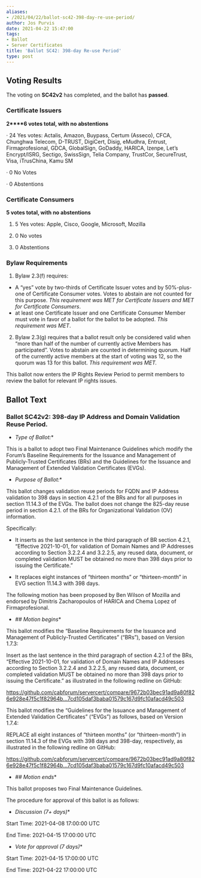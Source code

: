 ```yaml
---
aliases:
- /2021/04/22/ballot-sc42-398-day-re-use-period/
author: Jos Purvis
date: 2021-04-22 15:47:00
tags:
- Ballot
- Server Certificates
title: 'Ballot SC42: 398-day Re-use Period'
type: post
---
```


## Voting Results

The voting on **SC42v2** has completed, and the ballot has **passed**.

### Certificate Issuers

**2\*\*\*\*6 votes total, with no abstentions**

· 24 Yes votes: Actalis, Amazon, Buypass, Certum (Asseco), CFCA, Chunghwa Telecom, D-TRUST, DigiCert, Disig, eMudhra, Entrust, Firmaprofesional, GDCA, GlobalSign, GoDaddy, HARICA, Izenpe, Let’s Encrypt/ISRG, Sectigo, SwissSign, Telia Company, TrustCor, SecureTrust, Visa, iTrusChina, Kamu SM

· 0 No Votes

· 0 Abstentions

### Certificate Consumers

**5 votes total, with no abstentions**

1. 5 Yes votes: Apple, Cisco, Google, Microsoft, Mozilla

1. 0 No votes

1. 0 Abstentions

### Bylaw Requirements

1. Bylaw 2.3(f) requires:

- A “yes” vote by two-thirds of Certificate Issuer votes and by 50%-plus-one of Certificate Consumer votes. Votes to abstain are not counted for this purpose.
  _This requirement was MET for Certificate Issuers and MET for Certificate Consumers_.
- at least one Certificate Issuer and one Certificate Consumer Member must vote in favor of a ballot for the ballot to be adopted.
  _This requirement was MET_.

2. Bylaw 2.3(g) requires that a ballot result only be considered valid when “more than half of the number of currently active Members has participated”. Votes to abstain are counted in determining quorum. Half of the currently active members at the start of voting was 12, so the quorum was 13 for this ballot.
   _This requirement was MET._

This ballot now enters the IP Rights Review Period to permit members to review the ballot for relevant IP rights issues.

## Ballot Text

### Ballot SC42v2: 398-day IP Address and Domain Validation Reuse Period.

- *Type of Ballot:*\*

This is a ballot to adopt two Final Maintenance Guidelines which modify the Forum’s Baseline Requirements for the Issuance and Management of Publicly-Trusted Certificates (BRs) and the Guidelines for the Issuance and Management of Extended Validation Certificates (EVGs).

- *Purpose of Ballot:*\*

This ballot changes validation reuse periods for FQDN and IP Address validation to 398 days in section 4.2.1 of the BRs and for all purposes in section 11.14.3 of the EVGs. The ballot does not change the 825-day reuse period in section 4.2.1. of the BRs for Organizational Validation (OV) information.

Specifically:

- It inserts as the last sentence in the third paragraph of BR section 4.2.1, “Effective 2021-10-01, for validation of Domain Names and IP Addresses according to Section 3.2.2.4 and 3.2.2.5, any reused data, document, or completed validation MUST be obtained no more than 398 days prior to issuing the Certificate.”

- It replaces eight instances of “thirteen months” or “thirteen-month” in EVG section 11.14.3 with 398 days.

The following motion has been proposed by Ben Wilson of Mozilla and endorsed by Dimitris Zacharopoulos of HARICA and Chema Lopez of Firmaprofesional.

- *## Motion begins*\*

This ballot modifies the “Baseline Requirements for the Issuance and Management of Publicly-Trusted Certificates” (“BRs”), based on Version 1.7.3:

Insert as the last sentence in the third paragraph of section 4.2.1 of the BRs, “Effective 2021-10-01, for validation of Domain Names and IP Addresses according to Section 3.2.2.4 and 3.2.2.5, any reused data, document, or completed validation MUST be obtained no more than 398 days prior to issuing the Certificate.” as illustrated in the following redline on GitHub:

https://github.com/cabforum/servercert/compare/9672b03bec91ad9a80f826e928e47f5c1f82964b…7cd105daf3baba01579c167d9fc10afacd49c503

This ballot modifies the “Guidelines for the Issuance and Management of Extended Validation Certificates” (“EVGs”) as follows, based on Version 1.7.4:

REPLACE all eight instances of “thirteen months” (or “thirteen-month”) in section 11.14.3 of the EVGs with 398 days and 398-day, respectively, as illustrated in the following redline on GitHub:

https://github.com/cabforum/servercert/compare/9672b03bec91ad9a80f826e928e47f5c1f82964b…7cd105daf3baba01579c167d9fc10afacd49c503

- *## Motion ends*\*

This ballot proposes two Final Maintenance Guidelines.

The procedure for approval of this ballot is as follows:

- *Discussion (7+ days)*\*

Start Time: 2021-04-08 17:00:00 UTC

End Time: 2021-04-15 17:00:00 UTC

- *Vote for approval (7 days)*\*

Start Time: 2021-04-15 17:00:00 UTC

End Time: 2021-04-22 17:00:00 UTC